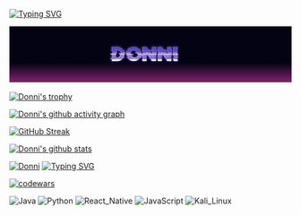 [![Typing SVG](https://readme-typing-svg.herokuapp.com?font=Fira+Code&pause=1000&color=04DA13&width=435&lines=Programming+is+my+hobby%2C;+but+at+heart+I'm+a+Sorcerer)](https://vk.com/mr.integral)

[![Header](https://github.com/Chikkago/chikkago/blob/main/assets/header.png)](https://vk.com/mr.integral)

[![Donni's trophy](https://github-profile-trophy.vercel.app/?username=Chikkago&ryo-ma&no-bg=true&margin-w=3&column=-1&theme=matrix&no-frame=true)](https://github.com/Chikkago)

[![Donni's github activity graph](https://activity-graph.herokuapp.com/graph?username=Chikkago&theme=chartreuse-dark&line=036936&custom_title=I%20said%20that%20I%20am%20a%20sorcerer&radius=15)](https://github.com/Chikkago)

[![GitHub Streak](http://github-readme-streak-stats.herokuapp.com?user=Chikkago&theme=hacker&date_format=j%2Fn%5B%2FY%5D)](https://github.com/Chikkago)

[![Donni's github stats](https://github-readme-stats.vercel.app/api?username=Chikkago&repo=github-readme-stats&show_icons=true&theme=chartreuse-dark&border_radius=15&locale=en&&custom_title=Donni&count_private=true&text_color=00eb00&border_color=00eb00)](https://github.com/Chikkago)

[![Donni](https://github-profile-summary-cards.vercel.app/api/cards/profile-details?username=Chikkago&theme=github_dark)](https://github.com/Chikkago)
[![Typing SVG](https://readme-typing-svg.herokuapp.com?font=Fira+Code&pause=1000&color=04DA13&width=435&lines=Language+and+tools)](https://vk.com/mr.integral)

[![codewars](https://www.codewars.com/users/Chikkago/badges/large)](https://www.codewars.com/users/Chikkago)

![Java](https://img.shields.io/badge/-Java-black?style=for-the-badge&logo=CoffeeScript&logoColor=white)
![Python](https://img.shields.io/badge/Python-black?style=for-the-badge&logo=Python&logoColor=white)
![React_Native](https://img.shields.io/badge/React_Native-black?style=for-the-badge&logo=React&logoColor=white)
![JavaScript](https://img.shields.io/badge/JavaScript-black?style=for-the-badge&logo=JavaScript&logoColor=white)
![Kali_Linux](https://img.shields.io/badge/Kali_Linux-black?style=for-the-badge&logo=KaliLinux&logoColor=white&logoWidth=12)
